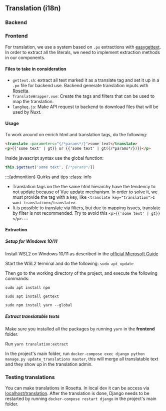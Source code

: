 ## Translation (i18n)

### Backend

### Frontend

For translation, we use a system based on `.po` extractions with [easygettext](https://www.npmjs.com/package/easygettext). In order to extract all the literals, we need to implement extraction methods in our components.

#### Files to take in consideration

- `gettext.sh`: extract all text marked it as a translate tag and set it up in a `.po` file for backend use. Backend generate translation inputs with [Rosetta](https://django-rosetta.readthedocs.io/).
- `TranslateWrapper.vue`: Create the tags and filters that can be used to map the translation.
- `langReq.js`: Make API request to backend to download files that will be used by Nuxt.

#### Usage

To work around on enrich html and translation tags, do the following:

```html
<translate :parameters="{/*params*/}">some text</translate>
<p>{{'some text' | gt}} or {{'some text' | gt({/*params*/})}}</p>
```
Inside javascript syntax use the global function:

```js
this.$gettext('some text', {/*params*/})
```
:::{admonition} Quirks and tips
:class: info

- Translation tags on the the same html hierarchy have the tendency to not update because of Vue update mechanism. In order to solve it, we must provide the tag with a key, like `<translate key="translation">I want translation</translate>`.
- It is possible to translate via filters, but due to mapping issues, translate by filter is not recommended. Try to avoid this `<p>{{'some text' | gt}}</p>`.
:::


#### Extraction

##### Setup for Windows 10/11

Install WSL2 on Windows 10/11 as described in the [official Microsoft Guide](https://docs.microsoft.com/en-us/windows/wsl/install)

Start the WSL2 terminal and do the following: `sudo apt update`

Then go to the working directory of the project, and execute the following commands:

`sudo apt install npm`

`sudo apt install gettext`

`sudo npm install yarn --global`

##### Extract translatable texts
Make sure you installed all the packages by running `yarn` in the **frontend** folder.

Run `yarn translation:extract`

In the project's main folder, run `docker-compose exec django python manage.py update_translations master`, this will merge all translatable text and they show up in the translation admin.

### Testing translations
You can make translations in Rosetta. In local dev it can be access via [localhost/translation](http://localhost/translation).
After the translation is done, Django needs to be restarted by running `docker-compose restart django` in the project's main folder.